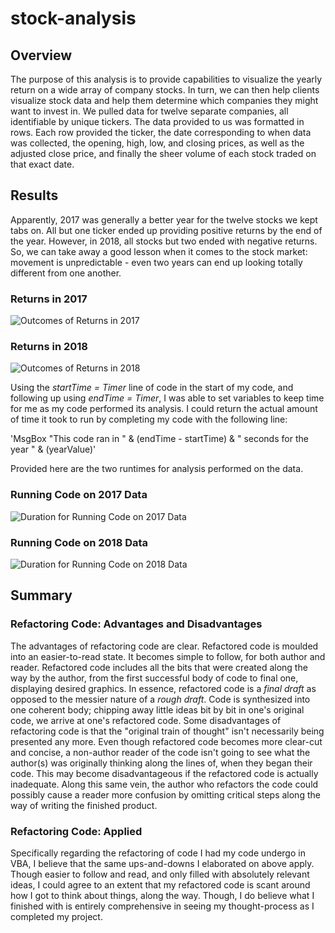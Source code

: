 # stock-analysis
## Overview
The purpose of this analysis is to provide capabilities to visualize the yearly return on a wide array of company stocks. In turn, we can then help clients visualize stock data and help them determine which companies they might want to invest in.
We pulled data for twelve separate companies, all identifiable by unique tickers. The data provided to us was formatted in rows. Each row provided the ticker, the date corresponding to when data was collected, the opening, high, low, and closing prices, as well as the adjusted close price, and finally the sheer volume of each stock traded on that exact date.
## Results
Apparently, 2017 was generally a better year for the twelve stocks we kept tabs on. All but one ticker ended up providing positive returns by the end of the year. However, in 2018, all stocks but two ended with negative returns. So, we can take away a good lesson when it comes to the stock market: movement is unpredictable - even two years can end up looking totally different from one another.
### Returns in 2017
![Outcomes of Returns in 2017](Stock_Returns_2017.png)
### Returns in 2018
![Outcomes of Returns in 2018](VBA_Challenge_2018.png)

Using the *startTime = Timer* line of code in the start of my code, and following up using *endTime = Timer*, I was able to set variables to keep time for me as my code performed its analysis. I could return the actual amount of time it took to run by completing my code with the following line:

'MsgBox "This code ran in " & (endTime - startTime) & " seconds for the year " & (yearValue)'

Provided here are the two runtimes for analysis performed on the data.
### Running Code on 2017 Data
![Duration for Running Code on 2017 Data](VBA_Challenge_2017.png)
### Running Code on 2018 Data
![Duration for Running Code on 2018 Data](VBA_Challenge_2018.png)

## Summary
### Refactoring Code: Advantages and Disadvantages
The advantages of refactoring code are clear. Refactored code is moulded into an easier-to-read state. It becomes simple to follow, for both author and reader. Refactored code includes all the bits that were created along the way by the author, from the first successful body of code to final one, displaying desired graphics. In essence, refactored code is a *final draft* as opposed to the messier nature of a *rough draft*. Code is synthesized into one coherent body; chipping away little ideas bit by bit in one's original code, we arrive at one's refactored code.
Some disadvantages of refactoring code is that the "original train of thought" isn't necessarily being presented any more. Even though refactored code becomes more clear-cut and concise, a non-author reader of the code isn't going to see what the author(s) was originally thinking along the lines of, when they began their code. This may become disadvantageous if the refactored code is actually inadequate. Along this same vein, the author who refactors the code could possibly cause a reader more confusion by omitting critical steps along the way of writing the finished product.
### Refactoring Code: Applied
Specifically regarding the refactoring of code I had my code undergo in VBA, I believe that the same ups-and-downs I elaborated on above apply. Though easier to follow and read, and only filled with absolutely relevant ideas, I could agree to an extent that my refactored code is scant around how I got to think about things, along the way. Though, I do believe what I finished with is entirely comprehensive in seeing my thought-process as I completed my project.